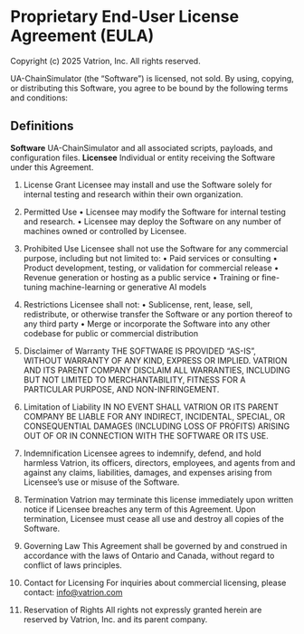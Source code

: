 Proprietary End-User License Agreement (EULA)
============================================

Copyright (c) 2025 Vatrion, Inc. All rights reserved.

UA-ChainSimulator (the “Software”) is licensed, not sold. By using, copying, or distributing this Software, you agree to be bound by the following terms and conditions:

Definitions
-----------
**Software**   UA-ChainSimulator and all associated scripts, payloads, and configuration files.
**Licensee**   Individual or entity receiving the Software under this Agreement.

1. License Grant
   Licensee may install and use the Software solely for internal testing and research within their
   own organization.

2. Permitted Use
   • Licensee may modify the Software for internal testing and research.
   • Licensee may deploy the Software on any number of machines owned or controlled by Licensee.

3. Prohibited Use
   Licensee shall not use the Software for any commercial purpose, including but not limited to:
   • Paid services or consulting
   • Product development, testing, or validation for commercial release
   • Revenue generation or hosting as a public service
   • Training or fine-tuning machine-learning or generative AI models

4. Restrictions
   Licensee shall not:
   • Sublicense, rent, lease, sell, redistribute, or otherwise transfer the Software or any portion
     thereof to any third party
   • Merge or incorporate the Software into any other codebase for public or commercial distribution

5. Disclaimer of Warranty
   THE SOFTWARE IS PROVIDED “AS-IS”, WITHOUT WARRANTY OF ANY KIND, EXPRESS OR IMPLIED.
   VATRION AND ITS PARENT COMPANY DISCLAIM ALL WARRANTIES, INCLUDING BUT NOT LIMITED TO
   MERCHANTABILITY, FITNESS FOR A PARTICULAR PURPOSE, AND NON-INFRINGEMENT.

6. Limitation of Liability
   IN NO EVENT SHALL VATRION OR ITS PARENT COMPANY BE LIABLE FOR ANY INDIRECT, INCIDENTAL,
   SPECIAL, OR CONSEQUENTIAL DAMAGES (INCLUDING LOSS OF PROFITS) ARISING OUT OF OR IN
   CONNECTION WITH THE SOFTWARE OR ITS USE.

7. Indemnification
   Licensee agrees to indemnify, defend, and hold harmless Vatrion, its officers, directors,
   employees, and agents from and against any claims, liabilities, damages, and expenses arising
   from Licensee’s use or misuse of the Software.

8. Termination
   Vatrion may terminate this license immediately upon written notice if Licensee breaches any
   term of this Agreement. Upon termination, Licensee must cease all use and destroy all copies of
   the Software.

9. Governing Law
   This Agreement shall be governed by and construed in accordance with the laws of Ontario and Canada, without regard to conflict of laws principles.

10. Contact for Licensing
    For inquiries about commercial licensing, please contact: info@vatrion.com

11. Reservation of Rights
    All rights not expressly granted herein are reserved by Vatrion, Inc. and its parent company.
